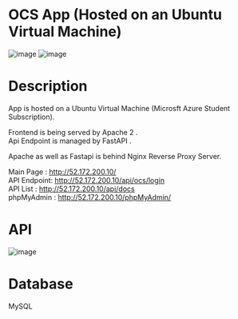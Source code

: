 # OCS App (Hosted on an Ubuntu Virtual Machine)
![image](https://github.com/user-attachments/assets/95e385ed-0ea2-48bd-9b02-4ff994bc245b)
![image](https://github.com/user-attachments/assets/53ebcad2-ffb4-4549-a8f6-ac937f091fc7)

# Description  
App is hosted on a Ubuntu Virtual Machine (Microsft Azure Student Subscription).  

Frontend is being served by Apache 2 .   
Api Endpoint is  managed by FastAPI .  

Apache as well as Fastapi is behind Nginx Reverse Proxy Server.  


Main Page  : http://52.172.200.10/  
API Endpoint:  http://52.172.200.10/api/ocs/login  
API List : http://52.172.200.10/api/docs  
phpMyAdmin : http://52.172.200.10/phpMyAdmin/  


# API
![image](https://github.com/user-attachments/assets/2b39068b-ec01-42d3-9791-27a157ba3311)


# Database 
MySQL


